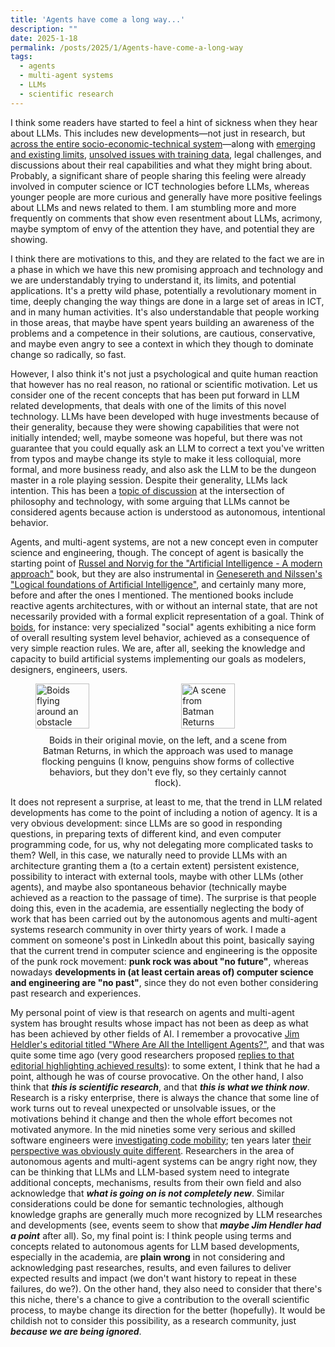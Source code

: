 ```yaml
---
title: 'Agents have come a long way...'
description: ""
date: 2025-1-18
permalink: /posts/2025/1/Agents-have-come-a-long-way
tags:
  - agents
  - multi-agent systems
  - LLMs
  - scientific research
---
```


I think some readers have started to feel a hint of sickness when they hear about LLMs. This includes new developments—not just in research, but [across the entire socio-economic-technical system](https://arstechnica.com/ai/2025/01/google-increases-workspace-plan-base-prices-while-adding-gemini-features/)—along with [emerging and existing limits](https://arstechnica.com/science/2025/01/its-remarkably-easy-to-inject-new-medical-misinformation-into-llms/), [unsolved issues with training data](https://arstechnica.com/information-technology/2024/01/openai-says-its-impossible-to-create-useful-ai-models-without-copyrighted-material/), legal challenges, and discussions about their real capabilities and what they might bring about. Probably, a significant share of people sharing this feeling were already involved in computer science or ICT technologies before LLMs, whereas younger people are more curious and generally have more positive feelings about LLMs and news related to them. I am stumbling more and more frequently on comments that show even resentment about LLMs, acrimony, maybe symptom of envy of the attention they have, and potential they are showing.

I think there are motivations to this, and they are related to the fact we are in a phase in which we have this new promising approach and technology and we are understandably trying to understand it, its limits, and potential applications. It's a pretty wild phase, potentially a revolutionary moment in time, deeply changing the way things are done in a large set of areas in ICT, and in many human activities. It's also understandable that people working in those areas, that maybe have spent years building an awareness of the problems and a competence in their solutions, are cautious, conservative, and maybe even angry to see a context in which they though to dominate change so radically, so fast.

However, I also think it's not just a psychological and quite human reaction that however has no real reason, no rational or scientific motivation. Let us consider one of the recent concepts that has been put forward in LLM related developments, that deals with one of the limits of this novel technology. LLMs have been developed with huge investments because of their generality, because they were showing capabilities that were not initially intended; well, maybe someone was hopeful, but there was not guarantee that you could equally ask an LLM to correct a text you've written from typos and maybe change its style to make it less colloquial, more formal, and more business ready, and also ask the LLM to be the dungeon master in a role playing session. Despite their generality, LLMs lack intention. This has been a [topic of discussion](https://link.springer.com/article/10.1007/s13347-024-00696-1) at the intersection of philosophy and technology, with some arguing that LLMs cannot be considered agents because action is understood as autonomous, intentional behavior.

Agents, and multi-agent systems, are not a new concept even in computer science and engineering, though. The concept of agent is basically the starting point of [Russel and Norvig for the "Artificial Intelligence - A modern approach"](http://aima.cs.berkeley.edu/) book, but they are also instrumental in [Genesereth and Nilssen's "Logical foundations of Artificial Intelligence"](https://www.goodreads.com/book/show/1553934.Logical_Foundations_Of_Artificial_Intelligence), and certainly many more, before and after the ones I mentioned. The mentioned books include reactive agents architectures, with or without an internal state, that are not necessarily provided with a formal explicit representation of a goal. Think of [boids](https://www.red3d.com/cwr/boids/), for instance: very specialized "social" agents exhibiting a nice form of overall resulting system level behavior, achieved as a consequence of very simple reaction rules. We are, after all, seeking the knowledge and capacity to build artificial systems implementing our goals as modelers, designers, engineers, users.

<figure style="display: flex; flex-direction: column; align-items: center;">
    <div style="display: flex; justify-content: space-between; align-items: center;">
        <img src="https://similactio.altervista.org/wp-content/uploads/2018/02/flocking_around_19.gif" alt="Boids flying around an obstacle" style="width: 45%; margin-right: 5px;">
        <img src="https://m.media-amazon.com/images/M/MV5BMjAyMjcwMzAxMF5BMl5BanBnXkFtZTcwNTczNTY3Mw@@._V1_QL75_UX644_.jpg" alt="A scene from Batman Returns" style="width: 45%; margin-left: 5px;">
    </div>
    <figcaption style="margin-top: 10px; text-align: center;">Boids in their original movie, on the left, and a scene from Batman Returns, in which the approach was used to manage flocking penguins (I know, penguins show forms of collective behaviors, but they don't eve fly, so they certainly cannot flock).</figcaption>
</figure>

It does not represent a surprise, at least to me, that the trend in LLM related developments has come to the point of including a notion of agency. It is a very obvious development: since LLMs are so good in responding questions, in preparing texts of different kind, and even computer programming code, for us, why not delegating more complicated tasks to them? Well, in this case, we naturally need to provide LLMs with an architecture granting them a (to a certain extent) persistent existence, possibility to interact with external tools, maybe with other LLMs (other agents), and maybe also spontaneous behavior (technically maybe achieved as a reaction to the passage of time). The surprise is that people doing this, even in the academia, are essentially neglecting the body of work that has been carried out by the autonomous agents and multi-agent systems research community in over thirty years of work. I made a comment on someone's post in LinkedIn about this point, basically saying that the current trend in computer science and engineering is the opposite of the punk rock movement: **punk rock was about "no future"**, whereas nowadays **developments in (at least certain areas of) computer science and engineering are "no past"**, since they do not even bother considering past research and experiences.

My personal point of view is that research on agents and multi-agent system has brought results whose impact has not been as deep as what has been achieved by other fields of AI. I remember a provocative [Jim Heldler's editorial titled "Where Are All the Intelligent Agents?"](https://ieeexplore.ieee.org/document/4216971), and that was quite some time ago (very good researchers proposed [replies to that editorial highlighting achieved results](https://ieeexplore.ieee.org/document/4287266)): to some extent, I think that he had a point, although he was of course provocative. On the other hand, I also think that **_this is scientific research_**, and that **_this is what we think now_**. Research is a risky enterprise, there is always the chance that some line of work turns out to reveal unexpected or unsolvable issues, or the motivations behind it change and then the whole effort becomes not motivated anymore. In the mid nineties some very serious and skilled software engineers were [investigating code mobility](https://ieeexplore.ieee.org/abstract/document/685258?casa_token=9z7269y1nAoAAAAA:H4h4v8UrHRSfT0NElLkwzCyljthX4qb-Wwr3lWw9inDF4kkvwl1GXtJGagwMf3qwrujrLKj-oA); ten years later [their perspective was obviously quite different](https://ieeexplore.ieee.org/abstract/document/4222663?casa_token=lzbSjFUm5HUAAAAA:KGDvCSwRHU64rpYHLUg7POlvpiSmyt1Q9kb1JewH0MEE17DOtc2B8GbvDWGEcgYM3b_s5VjJ2w). Researchers in the area of autonomous agents and multi-agent systems can be angry right now, they can be thinking that LLMs and LLM-based system need to integrate additional concepts, mechanisms, results from their own field and also acknowledge that **_what is going on is not completely new_**. Similar considerations could be done for semantic technologies, although knowledge graphs are generally much more recognized by LLM researches and developments (see, events seem to show that **_maybe Jim Hendler had a point_** after all). So, my final point is: I think people using terms and concepts related to autonomous agents for LLM based developments, especially in the academia, are **plain wrong** in not considering and acknowledging past researches, results, and even failures to deliver expected results and impact (we don't want history to repeat in these failures, do we?). On the other hand, they also need to consider that there's this niche, there's a chance to give a contribution to the overall scientific process, to maybe change its direction for the better (hopefully). It would be childish not to consider this possibility, as a research community, just **_because we are being ignored_**.
